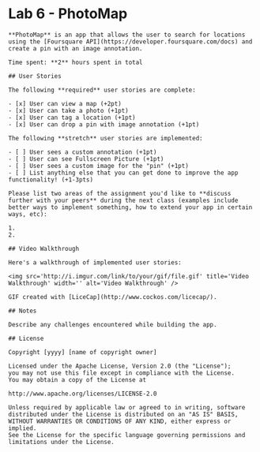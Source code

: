 # Lab 6 - PhotoMap
    
    **PhotoMap** is an app that allows the user to search for locations using the [Foursquare API](https://developer.foursquare.com/docs) and create a pin with an image annotation.
    
    Time spent: **2** hours spent in total
    
    ## User Stories
    
    The following **required** user stories are complete:
    
    - [x] User can view a map (+2pt)
    - [x] User can take a photo (+1pt)
    - [x] User can tag a location (+1pt)
    - [x] User can drop a pin with image annotation (+1pt)
    
    The following **stretch** user stories are implemented:
    
    - [ ] User sees a custom annotation (+1pt)
    - [ ] User can see Fullscreen Picture (+1pt)
    - [ ] User sees a custom image for the "pin" (+1pt)
    - [ ] List anything else that you can get done to improve the app functionality! (+1-3pts)
    
    Please list two areas of the assignment you'd like to **discuss further with your peers** during the next class (examples include better ways to implement something, how to extend your app in certain ways, etc):
    
    1.
    2.
    
    ## Video Walkthrough
    
    Here's a walkthrough of implemented user stories:
    
    <img src='http://i.imgur.com/link/to/your/gif/file.gif' title='Video Walkthrough' width='' alt='Video Walkthrough' />
    
    GIF created with [LiceCap](http://www.cockos.com/licecap/).
    
    ## Notes
    
    Describe any challenges encountered while building the app.
    
    ## License
    
    Copyright [yyyy] [name of copyright owner]
    
    Licensed under the Apache License, Version 2.0 (the "License");
    you may not use this file except in compliance with the License.
    You may obtain a copy of the License at
    
    http://www.apache.org/licenses/LICENSE-2.0
    
    Unless required by applicable law or agreed to in writing, software
    distributed under the License is distributed on an "AS IS" BASIS,
    WITHOUT WARRANTIES OR CONDITIONS OF ANY KIND, either express or implied.
    See the License for the specific language governing permissions and
    limitations under the License.
